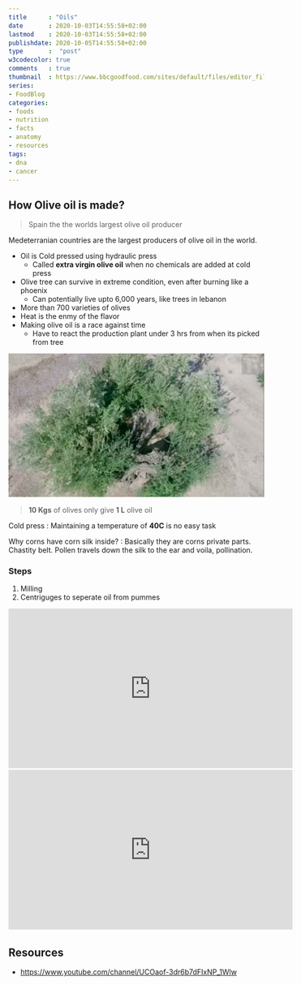 ```yaml
---
title      : "Oils"
date       : 2020-10-03T14:55:58+02:00
lastmod    : 2020-10-03T14:55:58+02:00
publishdate: 2020-10-05T14:55:58+02:00
type       :  "post"
w3codecolor: true
comments   : true
thumbnail  : https://www.bbcgoodfood.com/sites/default/files/editor_files/2017/11/plant-based-diet-guide-main-image-700-350.jpg
series:
- FoodBlog
categories:
- foods
- nutrition
- facts
- anatomy
- resources
tags:
- dna
- cancer
---
```


## How Olive oil is made?

> Spain the the worlds largest olive oil producer

Medeterranian countries are the largest producers of olive oil in the world.

* Oil is Cold pressed using hydraulic press
  * Called **extra virgin olive oil** when no chemicals are added at cold press
* Olive tree can survive in extreme condition, even after burning like a phoenix
  * Can potentially live upto 6,000 years, like trees in lebanon
* More than 700 varieties of olives
* Heat is the enmy of the flavor
* Making olive oil is a race against time
  * Have to react the production plant under 3 hrs from when its picked from tree

![800 years old olive tree](olive-tree-800-years-old.png)

> **10 Kgs** of olives only give **1 L** olive oil

Cold press
:   Maintaining a temperature of **40C** is no easy task

Why corns have corn silk inside?
:   Basically they are corns private parts. Chastity belt. Pollen travels down the silk to the ear and voila, pollination.


### Steps

1. Milling
2. Centriguges to seperate oil from pummes


<iframe width="560" height="315" src="https://www.youtube.com/embed/QCKUpFMmKJw" frameborder="0" allow="accelerometer; autoplay; clipboard-write; encrypted-media; gyroscope; picture-in-picture" allowfullscreen></iframe>

<iframe width="560" height="315" src="https://www.youtube.com/embed/dnzSoMqOWDY" frameborder="0" allow="accelerometer; autoplay; clipboard-write; encrypted-media; gyroscope; picture-in-picture" allowfullscreen></iframe>

## Resources

* https://www.youtube.com/channel/UCOaof-3dr6b7dFIxNP_1Wlw